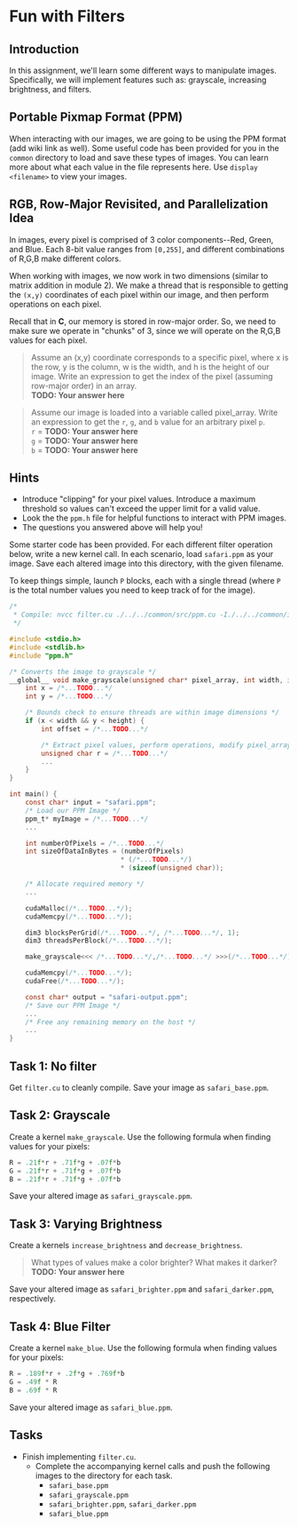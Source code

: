 # Fun with Filters
## Introduction
In this assignment, we'll learn some different ways to manipulate images. Specifically, we will implement features such as: grayscale, increasing brightness, and filters.

## Portable Pixmap Format (PPM) 
When interacting with our images, we are going to be using the PPM format (add wiki link as well). Some useful code has been provided for you in the `common` directory to load and save these types of images. You can learn more about what each value in the file represents here. Use `display <filename>` to view your images.

## RGB, Row-Major Revisited, and Parallelization Idea
In images, every pixel is comprised of 3 color components--Red, Green, and Blue. Each 8-bit value ranges from `[0,255]`, and different combinations of R,G,B make different colors.

When working with images, we now work in two dimensions (similar to matrix addition in module 2). We make a thread that is responsible to getting the `(x,y)` coordinates of each pixel within our image, and then perform operations on each pixel.

Recall that in **C**, our memory is stored in row-major order. So, we need to make sure we operate in "chunks" of 3, since we will operate on the R,G,B values for each pixel.

> Assume an (x,y) coordinate corresponds to a specific pixel, where x is the row, y is the column, w is the width, and h is the height of our image. Write an expression to get the index of the pixel (assuming row-major order) in an array.\
**TODO: Your answer here**

> Assume our image is loaded into a variable called pixel_array. Write an expression to get the `r`, `g`, and `b` value for an arbitrary pixel `p`.\
`r` =  **TODO: Your answer here**\
`g` =  **TODO: Your answer here** \
`b` =  **TODO: Your answer here** 

## Hints
* Introduce "clipping" for your pixel values. Introduce a maximum threshold so values can't exceed the upper limit for a valid value.
* Look the the `ppm.h` file for helpful functions to interact with PPM images.
* The questions you answered above will help you!

Some starter code has been provided. For each different filter operation below, write a new kernel call. In each scenario, load `safari.ppm` as your image. Save each altered image into this directory, with the given filename. 

To keep things simple, launch `P` blocks, each with a single thread (where `P` is the total number values you need to keep track of for the image).

```c
/* 
 * Compile: nvcc filter.cu ./../../common/src/ppm.cu -I./../../common/include -o filter
 */

#include <stdio.h>
#include <stdlib.h>
#include "ppm.h"

/* Converts the image to grayscale */
__global__ void make_grayscale(unsigned char* pixel_array, int width, int height) {
    int x = /*...TODO...*/
    int y = /*...TODO...*/

    /* Bounds check to ensure threads are within image dimensions */
    if (x < width && y < height) {
        int offset = /*...TODO...*/

        /* Extract pixel values, perform operations, modify pixel_array. */
        unsigned char r = /*...TODO...*/
        ...
    }
}

int main() {
    const char* input = "safari.ppm";
    /* Load our PPM Image */
    ppm_t* myImage = /*...TODO...*/
    ...

    int numberOfPixels = /*...TODO...*/
    int sizeOfDataInBytes = (numberOfPixels)
                            * (/*...TODO...*/)
                            * (sizeof(unsigned char));

    /* Allocate required memory */ 
    ...

    cudaMalloc(/*...TODO...*/);
    cudaMemcpy(/*...TODO...*/);

    dim3 blocksPerGrid(/*...TODO...*/, /*...TODO...*/, 1);
    dim3 threadsPerBlock(/*...TODO...*/);

    make_grayscale<<< /*...TODO...*/,/*...TODO...*/ >>>(/*...TODO...*/);

    cudaMemcpy(/*...TODO...*/);
    cudaFree(/*...TODO...*/);

    const char* output = "safari-output.ppm";
    /* Save our PPM Image */
    ...
    /* Free any remaining memory on the host */
    ...
}
```
## Task 1: No filter
Get `filter.cu` to cleanly compile. Save your image as `safari_base.ppm`.

## Task 2: Grayscale
Create a kernel `make_grayscale`. Use the following formula when finding values for your pixels:
```c
R = .21f*r + .71f*g + .07f*b
G = .21f*r + .71f*g + .07f*b
B = .21f*r + .71f*g + .07f*b
```
Save your altered image as `safari_grayscale.ppm`.

## Task 3: Varying Brightness
Create a kernels `increase_brightness` and `decrease_brightness`. 
> What types of values make a color brighter? What makes it darker?\
**TODO: Your answer here**

Save your altered image as `safari_brighter.ppm` and `safari_darker.ppm`, respectively.

## Task 4: Blue Filter
Create a kernel `make_blue`. Use the following formula when finding values for your pixels:
```c
R = .189f*r + .2f*g + .769f*b
G = .49f * R
B = .69f * R
```
Save your altered image as `safari_blue.ppm`.

## Tasks
* Finish implementing `filter.cu`.
    * Complete the accompanying kernel calls and push the following images to the directory for each task.
        * `safari_base.ppm`
        * `safari_grayscale.ppm`
        * `safari_brighter.ppm`, `safari_darker.ppm`
        * `safari_blue.ppm`
    
